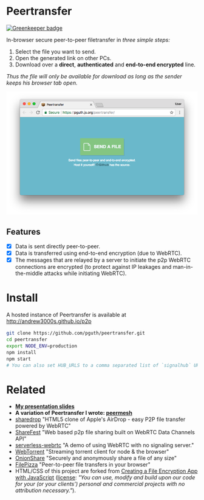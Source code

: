 # Peertransfer

[![Greenkeeper badge](https://badges.greenkeeper.io/perguth/peertransfer.svg)](https://greenkeeper.io/)

In-browser secure peer-to-peer filetransfer in *three simple steps:*

1. Select the file you want to send.
2. Open the generated link on other PCs.
3. Download over a **direct**, **authenticated** and **end-to-end encrypted** line.

*Thus the file will only be available for download as long as the sender keeps his browser tab open.*

[![peertransfer](assets/appshot.171012.png)](https://pguth.github.io/peertransfer/)

## Features

- [x] Data is sent directly peer-to-peer.
- [x] Data is transferred using end-to-end encryption (due to WebRTC).
- [x] The messages that are relayed by a server to initiate the p2p WebRTC connections are encrypted (to protect against IP leakages and man-in-the-middle attacks while initiating WebRTC).

# Install

A hosted instance of Peertransfer is available at http://andrew3000s.github.io/p2p

```bash
git clone https://github.com/pguth/peertransfer.git
cd peertransfer
export NODE_ENV=production
npm install
npm start
# You can also set HUB_URLS to a comma separated list of `signalhub` URLs
```

# Related
- **[My presentation slides](https://slides.com/pguth/peertransfer)**
- **A variation of Peertransfer I wrote: [peermesh](https://github.com/pguth/peermesh)**
- [sharedrop](https://github.com/cowbell/sharedrop) "HTML5 clone of Apple's AirDrop - easy P2P file transfer powered by WebRTC"
- [ShareFest](https://github.com/Peer5/ShareFest) "Web based p2p file sharing built on WebRTC Data Channels API"
- [serverless-webrtc](https://github.com/cjb/serverless-webrtc/) "A demo of using WebRTC with no signaling server."
- [WebTorrent](https://github.com/feross/webtorrent) "Streaming torrent client for node & the browser"
- [OnionShare](https://github.com/micahflee/onionshare) "Securely and anonymously share a file of any size"
- [FilePizza](https://github.com/kern/filepizza) "Peer-to-peer file transfers in your browser"
- HTML/CSS of this project are forked from [Creating a File Encryption App with JavaScript](http://tutorialzine.com/2013/11/javascript-file-encrypter/) ([license](https://tutorialzine.com/license): *"You can use, modify and build upon our code for your (or your clients’) personal and commercial projects with no attribution necessary."*).
